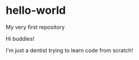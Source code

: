 # hello-world
My very first repository

Hi buddies!

I'm just a dentist trying to learn code from scratch!
